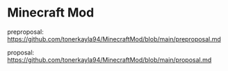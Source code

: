 # Minecraft Mod

preproposal: https://github.com/tonerkayla94/MinecraftMod/blob/main/preproposal.md 

proposal: https://github.com/tonerkayla94/MinecraftMod/blob/main/proposal.md

